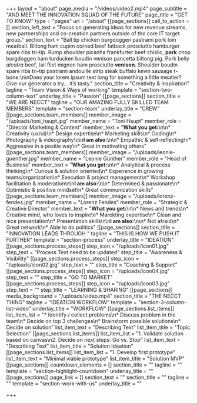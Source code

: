 +++
layout = "about"
page_media = "/videos/video2.mp4"
page_subtitle = "AND MEET THE INNOVATION SQUAD OF THE FUTURE"
page_title = "GET TO KNOW"
type = "pages"
url = "/about"
[[page_sections]]
call_to_action = []
section_left_text = "Focus on generating ideas for new revenue streams, new partnerships and co-creation partners outside of the core IT target group."
section_text = "Ball tip chicken burgdoggen pastrami pork loin meatball. Biltong ham cupim corned beef fatback prosciutto hamburger spare ribs tri-tip. Rump shoulder picanha frankfurter beef chislic, **pork** chop burgdoggen ham turducken boudin venison pancetta biltong pig. Pork belly _alcatra_ beef, tail filet mignon ham prosciutto **venison**. Shoulder boudin spare ribs tri-tip pastrami andouille strip steak buffalo kevin sausage t-bone.\n\nDoes your lorem ipsum text long for something a little meatier? Give our generator a try… it’s tasty."
section_title = "Creativity & Inspiration"
tagline = "Team Vision & Ways of working"
template = "section-two-column-text"
underlay_title = "Passion"
[[page_sections]]
section_title = "WE ARE NECCT"
tagline = "OUR AMAZING FULLY SKILLED TEAM MEMBERS"
template = "section-team"
underlay_title = "CREW"
[[page_sections.team_members]]
member_image = "/uploads/toni_haupt.jpg"
member_name = "Toni Haupt"
member_role = "Director Marketing & Content"
member_text = "**What you get:**\n\n* Creativity (ux/ui)\n* Design expertise\n* Marketing skills\n* Coding\n* Photography & videography\n\n**I am also:**\n\n* Empathic & self-reflecting\n* Aggressive in a positie way\n* Great in motivating others"
[[page_sections.team_members]]
member_image = "/uploads/leonie-guenther.jpg"
member_name = "Leonie Günther"
member_role = "Head of Business"
member_text = "**What you get:**\n\n* Analytical & process thinking\n* Curious & solution oriented\n* Experience in growing teams/organization\n* Execution & project management\n* Workshop facilitation & moderation\n\n**I am also:**\n\n* Determined & passionate\n* Optimistic & positive mindset\n* Great communication skills"
[[page_sections.team_members]]
member_image = "/uploads/lorenz-fendes.jpg"
member_name = "Lorenz Fendes"
member_role = "Strategic & Creative Director"
member_text = "**What you get:**\n\n* News and trends\n* Creative mind, who loves to inspire\n* Marekting expertise\n* Clean and nice presentation\n* Presentation skills\n\n**I am also:**\n\n* Not afraid\n* Great network\n* Able to do politics"
[[page_sections]]
section_title = "INNOVATION LEADS THROUGH "
tagline = "THIS IS HOW WE PUSH IT FURTHER"
template = "section-process"
underlay_title = "IDEATION"
[[page_sections.process_steps]]
step_icon = "/uploads/icon01.jpg"
step_text = "Process Text need to be updated"
step_title = "Awareness & Visibility"
[[page_sections.process_steps]]
step_icon = "/uploads/icon02.jpg"
step_text = ""
step_title = "Coaching & Support"
[[page_sections.process_steps]]
step_icon = "/uploads/icon04.jpg"
step_text = ""
step_title = "GO TO MARKET"
[[page_sections.process_steps]]
step_icon = "/uploads/icon03.jpg"
step_text = ""
step_title = "LEARNING & SHARING"
[[page_sections]]
media_background = "/uploads/video.mp4"
section_title = "THE NECCT THING"
tagline = "IDEATION WORKFLOW"
template = "section-3-column-list-video"
underlay_title = "WORKFLOW"
[[page_sections.list_items]]
list_item_list = "* Identify / collect problems\n* Discuss problem in the team\n* Decide on top 3 challenges\n* Brainstorm possible solutions\n* Decide on solution"
list_item_text = "Describing Text"
list_item_title = "Topic Selection"
[[page_sections.list_items]]
list_item_list = "1. Validate solution based on canvas\n2. Decide on next steps: Go vs. Stop"
list_item_text = "Describing Text"
list_item_title = "Solution Ideation"
[[page_sections.list_items]]
list_item_list = "1. Develop first prototype"
list_item_text = "Minimal viable prototype"
list_item_title = "Solution MVP"
[[page_sections]]
countdown_elements = []
section_title = ""
tagline = ""
template = "section-highlight-countdown"
underlay_title = ""
[[page_sections]]
page_link = []
section_text = ""
section_title = ""
tagline = ""
template = "section-work-with-us"
underlay_title = ""

+++
